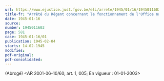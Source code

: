 ```yaml
---
url: https://www.ejustice.just.fgov.be/eli/arrete/1945/01/16/1945011603/justel
title-fr: "Arrêté du Régent concernant le fonctionnement de l'Office national de sécurité sociale. - (NOTE : Consultation des versions antérieures à partir du 01-01-1984 et mise à jour au 31-07-2001.)"
date: 1945-01-16
source:
number: 1945011603
page: 581
case: 1945-01-16/01
publication: 1945-02-04
starts: 14-02-1945
modifies:
pdf-original:
pdf-consolidated:
---
```


(Abrogé) <AR 2001-06-10/60, art. 1, 005;  En vigueur :  01-01-2003>
